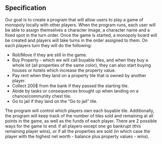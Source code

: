 ## Specification

Our goal is to create a program that will allow users to play a game of monopoly locally with other players. When the program runs, each user will be able to assign themselves a character image, a character name and a fixed spot in the turn order. Once the game is started, a monopoly board will be created and players will take turns in the order assigned to them. On each players turn they will do the following:
- Roll/Move if they are still in the game.
- Buy Property - which we will call buyable tiles, and when they buy a whole lot (all properties of the same color), they can also start buying houses or hotels which increase the property value.
- Pay rent when they land on a property tile that is owned by another player.
- Collect 200$ from the bank if they passed the starting tile.
- Abide by tasks or consequences brought up when landing on a chance/community chest tile.
- Go to jail if they land on the “Go to jail” tile.

The program will control which players own each buyable tile. Additionally, the program will keep track of the number of tiles sold and remaining at all points in the game, as well as the funds of each player. There are 2 possible ways for the game to end: if all players except one go bankrupt (this remaining player wins), or if all the properties are sold (in which case the player with the highest net worth - balance plus property values - wins).